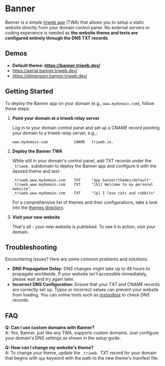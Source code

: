 # Banner

Banner is a simple [triweb app](https://triweb.com/concepts/triweb-app) (TWA) that allows you to setup a static website directly from your domain control panel.
No external servers or coding experience is needed as **the website theme and texts are configured entirely through the DNS TXT records**.

## Demos

- **Default theme: https://banner.triweb.dev/**
-  https://aerial.banner.triweb.dev/
-  https://dimension.banner.triweb.dev/ 

## Getting Started

To deploy the Banner app on your domain (e.g., `www.mydomain.com`), follow these steps:

1. **Point your domain at a triweb relay server** 
    
    Log in to your domain control panel and set up a CNAME record pointing your domain to a triweb relay server, e.g.,:

    ```
    www.mydomain.com            CNAME   triweb.io.
    ```

2. **Deploy the Banner TWA** 
 
    While still in your domain's control panel, add TXT records under the `_triweb.` subdomain to deploy the Banner app and configure it with the desired theme and text:

    ```
    _triweb.www.mydomain.com    TXT     "app banner/themes/default"
    _triweb.www.mydomain.com    TXT     "[h1] Welcome to my personal website"
    _triweb.www.mydomain.com    TXT     "[p] I love cats and rabbits"
    ```

    For a comprehensive list of themes and their configurations, take a look into the [themes directory](https://github.com/triweb/triweb-apps-banner/tree/master/themes/).


3. **Visit your new website** 
    
    That's all - your new website is published. To see it in action, visit your domain.


## Troubleshooting

Encountering issues? Here are some common problems and solutions:

- **DNS Propagation Delay:** DNS changes might take up to 48 hours to propagate worldwide. If your website isn't accessible immediately, please wait and try again later.
- **Incorrect DNS Configuration:** Ensure that your TXT and CNAME records are correctly set up. Typos or incorrect values can prevent your website from loading. You can online tools such as [mxtoolbox](https://mxtoolbox.com/DNSLookup.aspx) to check DNS records.

## FAQ

**Q: Can I use custom domains with Banner?**  
A: Yes, Banner, just like any TWA, supports custom domains. Just configure your domain's DNS settings as shown in the setup guide.

**Q: How can I change my website's theme?**  
A: To change your theme, update the `_triweb.` TXT record for your domain that begins with `app` keyword with the path to the new theme's manifest file.
